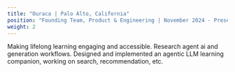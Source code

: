 ```yaml
---
title: "Ouraca | Palo Alto, California"
position: "Founding Team, Product & Engineering | November 2024 - Present"
weight: 2
---
```


Making lifelong learning engaging and accessible. Research agent ai and generation workflows. Designed and implemented an agentic LLM learning companion, working on search, recommendation, etc. 